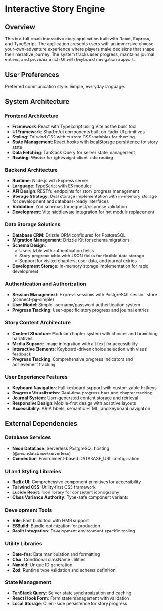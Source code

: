 # Interactive Story Engine

## Overview

This is a full-stack interactive story application built with React, Express, and TypeScript. The application presents users with an immersive choose-your-own-adventure experience where players make decisions that shape their narrative journey. The system tracks user progress, maintains journal entries, and provides a rich UI with keyboard navigation support.

## User Preferences

Preferred communication style: Simple, everyday language.

## System Architecture

### Frontend Architecture
- **Framework**: React with TypeScript using Vite as the build tool
- **UI Framework**: Shadcn/ui components built on Radix UI primitives
- **Styling**: Tailwind CSS with custom CSS variables for theming
- **State Management**: React hooks with localStorage persistence for story state
- **Data Fetching**: TanStack Query for server state management
- **Routing**: Wouter for lightweight client-side routing

### Backend Architecture
- **Runtime**: Node.js with Express server
- **Language**: TypeScript with ES modules
- **API Design**: RESTful endpoints for story progress management
- **Storage Strategy**: Dual storage implementation with in-memory storage for development and database-ready interfaces
- **Validation**: Zod schemas for request/response validation
- **Development**: Vite middleware integration for hot module replacement

### Data Storage Solutions
- **Database ORM**: Drizzle ORM configured for PostgreSQL
- **Migration Management**: Drizzle Kit for schema migrations
- **Schema Design**: 
  - Users table with authentication fields
  - Story progress table with JSON fields for flexible data storage
  - Support for visited chapters, user data, and journal entries
- **Development Storage**: In-memory storage implementation for rapid development

### Authentication and Authorization
- **Session Management**: Express sessions with PostgreSQL session store (connect-pg-simple)
- **User Model**: Simple username/password authentication system
- **Progress Tracking**: User-specific story progress and journal entries

### Story Content Architecture
- **Content Structure**: Modular chapter system with choices and branching narratives
- **Media Support**: Image integration with alt text for accessibility
- **Interactive Elements**: Keyboard-driven choice selection with visual feedback
- **Progress Tracking**: Comprehensive progress indicators and achievement tracking

### User Experience Features
- **Keyboard Navigation**: Full keyboard support with customizable hotkeys
- **Progress Visualization**: Real-time progress bars and chapter tracking
- **Journal System**: User-generated content storage and retrieval
- **Responsive Design**: Mobile-first design with adaptive layouts
- **Accessibility**: ARIA labels, semantic HTML, and keyboard navigation

## External Dependencies

### Database Services
- **Neon Database**: Serverless PostgreSQL hosting (@neondatabase/serverless)
- **Connection**: Environment-based DATABASE_URL configuration

### UI and Styling Libraries
- **Radix UI**: Comprehensive component primitives for accessibility
- **Tailwind CSS**: Utility-first CSS framework
- **Lucide React**: Icon library for consistent iconography
- **Class Variance Authority**: Type-safe component variants

### Development Tools
- **Vite**: Fast build tool with HMR support
- **ESBuild**: Bundle optimization for production
- **Replit Integration**: Development environment specific tooling

### Utility Libraries
- **Date-fns**: Date manipulation and formatting
- **Clsx**: Conditional className utilities
- **Nanoid**: Unique ID generation
- **Zod**: Runtime type validation and schema definition

### State Management
- **TanStack Query**: Server state synchronization and caching
- **React Hook Form**: Form state management with validation
- **Local Storage**: Client-side persistence for story progress